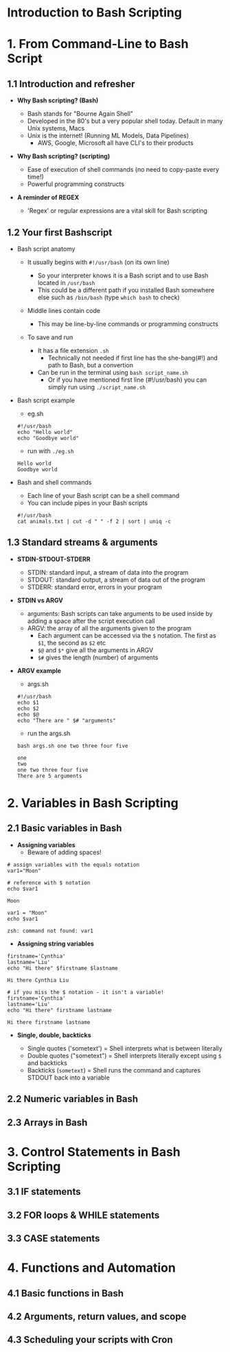 Introduction to Bash Scripting
================================

# 1. From Command-Line to Bash Script

## 1.1 Introduction and refresher

* **Why Bash scripting? (Bash)**

  * Bash stands for "Bourne Again Shell" 
  * Developed in the 80's but a very popular shell today. Default in many Unix systems, Macs
  * Unix is the internet! (Running ML Models, Data Pipelines)
    * AWS, Google, Microsoft all have CLI's to their products

* **Why Bash scripting? (scripting)**
  * Ease of execution of shell commands (no need to copy-paste every time!)
  * Powerful programming constructs

* **A reminder of REGEX**

  * 'Regex' or regular expressions are a vital skill for Bash scripting

## 1.2 Your first Bashscript

* Bash script anatomy

	* It usually begins with `#!/usr/bash` (on its own line)
		* So your interpreter knows it is a Bash script and to use Bash located in `/usr/bash`
		* This could be a different path if you installed Bash somewhere else such as `/bin/bash` (type `which bash` to check)

	* Middle lines contain code
		* This may be line-by-line commands or programming constructs

	* To save and run

		* It has a file extension `.sh`
			* Technically not needed if first line has the she-bang(#!) and path to Bash, but a convertion
		* Can be run in the terminal using `bash script_name.sh`
			* Or if you have mentioned first line (#!/usr/bash) you can simply run using `./script_name.sh`

* Bash script example

	* eg.sh
	
	```
	#!/usr/bash
	echo "Hello world"
	echo "Goodbye world"
	```
	
	* run with `./eg.sh`

	```
	Hello world
	Goodbye world
	```
	
* Bash and shell commands

	* Each line of your Bash script can be a shell command
	* You can include pipes in your Bash scripts

	```
	#!/usr/bash
	cat animals.txt | cut -d " " -f 2 | sort | uniq -c
	```
	
## 1.3 Standard streams & arguments

* **STDIN-STDOUT-STDERR**

	* STDIN: standard input, a stream of data into the program
	* STDOUT: standard output,  a stream of data out of the program
	* STDERR: standard error, errors in your program

* **STDIN vs ARGV**

	* arguments: Bash scripts can take arguments to be used inside by adding a space after the script execution call
	* ARGV: the array of all the arguments given to the program
		* Each argument can be accessed via the `$`  notation. The first as `$1`, the second as `$2` etc
		* `$@` and `$*` give all the arguments in ARGV
		* `$#` gives the length (number) of arguments

* **ARGV example**

	* args.sh

	```
	#!/usr/bash
	echo $1
	echo $2
	echo $@
	echo "There are " $# "arguments"
	```

	* run the args.sh
	
	```
	bash args.sh one two three four five
	
	one
	two
	one two three four five
	There are 5 arguments
	```

# 2. Variables in Bash Scripting

## 2.1 Basic variables in Bash

* **Assigning variables**
	* Beware of adding spaces!

```
# assign variables with the equals notation
var1="Moon"

# reference with $ notation
echo $var1

Moon
```

```
var1 = "Moon"
echo $var1

zsh: command not found: var1
```

* **Assigning string variables**

```
firstname='Cynthia'
lastname='Liu'
echo "Hi there" $firstname $lastname

Hi there Cynthia Liu
```

```
# if you miss the $ notation - it isn't a variable!
firstname='Cynthia'
lastname='Liu'
echo "Hi there" firstname lastname

Hi there firstname lastname
```

* **Single, double, backticks**

	* Single quotes ('sometext') = Shell interprets what is between literally
	* Double quotes ("sometext") = Shell interprets literally except using `$` and backticks
	* Backticks (`sometext`) = Shell runs the command and captures STDOUT back into a variable











## 2.2 Numeric variables in Bash


## 2.3 Arrays in Bash




# 3. Control Statements in Bash Scripting

## 3.1 IF statements



## 3.2 FOR loops & WHILE statements

  

## 3.3 CASE statements





# 4. Functions and Automation

## 4.1 Basic functions in Bash


## 4.2 Arguments, return values, and scope



## 4.3 Scheduling your scripts with Cron














